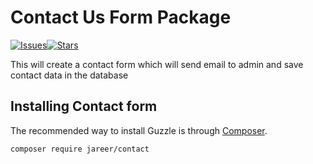 # Contact Us Form Package

[![Issues](https://img.shields.io/github/issues/jareerzeenam/contact-package?style=flat-square)](https://github.com/jareerzeenam/contact-package/issues)[![Stars](https://img.shields.io/github/stars/jareerzeenam/contact-package)](https://github.com/jareerzeenam/contact-package/stargazers)

This will create a contact form which will send email to admin and save contact data in the database

## Installing Contact form

The recommended way to install Guzzle is through
[Composer](https://getcomposer.org/).

```bash
composer require jareer/contact
```
